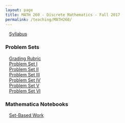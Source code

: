 ```yaml
---
layout: page
title: MATH 260 - Discrete Mathematics - Fall 2017
permalink: /teaching/MATH260/
---
```


&nbsp;&nbsp;&nbsp;[Syllabus](/teaching/MATH260/math260-syllabus.pdf)

### Problem Sets

&nbsp;&nbsp;&nbsp;[Grading Rubric](/teaching/MATH260/problemsets/math260-psetRubric.pdf)  
&nbsp;&nbsp;&nbsp;[Problem Set I](/teaching/MATH260/problemsets/math260-pset1.pdf)  
&nbsp;&nbsp;&nbsp;[Problem Set II](/teaching/MATH260/problemsets/math260-pset2.pdf)  
&nbsp;&nbsp;&nbsp;[Problem Set III](/teaching/MATH260/problemsets/math260-pset3.pdf)  
&nbsp;&nbsp;&nbsp;[Problem Set IV](/teaching/MATH260/problemsets/math260-pset4.pdf)  
&nbsp;&nbsp;&nbsp;[Problem Set V](/teaching/MATH260/problemsets/math260-pset5.pdf)  
&nbsp;&nbsp;&nbsp;[Problem Set VI](/teaching/MATH260/problemsets/math260-pset6.pdf)  


### Mathematica Notebooks

&nbsp;&nbsp;&nbsp;[Set-Based Work](/teaching/MATH260/src/SetsDemo.nb)  

